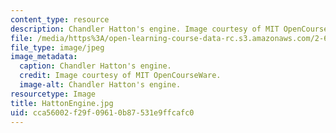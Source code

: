 ```yaml
---
content_type: resource
description: Chandler Hatton's engine. Image courtesy of MIT OpenCourseWare.
file: /media/https%3A/open-learning-course-data-rc.s3.amazonaws.com/2-670-mechanical-engineering-tools-january-iap-2004/cca56002f29f09610b87531e9ffcafc0_HattonEngine.jpg
file_type: image/jpeg
image_metadata:
  caption: Chandler Hatton's engine.
  credit: Image courtesy of MIT OpenCourseWare.
  image-alt: Chandler Hatton's engine.
resourcetype: Image
title: HattonEngine.jpg
uid: cca56002-f29f-0961-0b87-531e9ffcafc0
---
```

